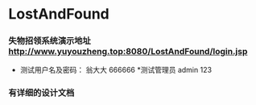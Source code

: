 # LostAndFound
### 失物招领系统演示地址 http://www.yuyouzheng.top:8080/LostAndFound/login.jsp
* 测试用户名及密码： 翁大大 666666
*测试管理员 admin 123
### 有详细的设计文档
